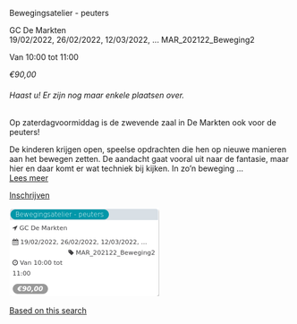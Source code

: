 Bewegingsatelier - peuters

GC De Markten  
19/02/2022, 26/02/2022, 12/03/2022, ... MAR\_202122\_Beweging2  

Van 10:00 tot 11:00

*€90,00*

  

###### *Haast u! Er zijn nog maar enkele plaatsen over.*

  

Op zaterdagvoormiddag is de zwevende zaal in De Markten ook voor de peuters!  
  
De kinderen krijgen open, speelse opdrachten die hen op nieuwe manieren aan het bewegen zetten. De aandacht gaat vooral uit naar de fantasie, maar hier en daar komt er wat techniek bij kijken. In zo’n beweging  ...  
[Lees meer](https://tickets.vgc.be/activity/subscribe/MAR_202122_Beweging2)

[Inschrijven](https://tickets.vgc.be/activity/subscribe/MAR_202122_Beweging2)

![](72216.png)

[Based on this search](https://tickets.vgc.be/activity/index?&vrijeplaatsen=1&Age%5B%5D=3%2C5&entity=244)